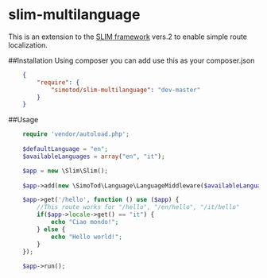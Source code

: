 # slim-multilanguage

This is an extension to the [SLIM framework](https://github.com/codeguy/Slim) vers.2 to enable simple route localization.

##Installation
Using composer you can add use this as your composer.json

```json
    {
        "require": {
            "simotod/slim-multilanguage": "dev-master"
        }
    }

```

##Usage
```php
    require 'vendor/autoload.php';
	
	$defaultLanguage = "en";
	$availableLanguages = array("en", "it");

    $app = new \Slim\Slim();	
	
	$app->add(new \SimoTod\Language\LanguageMiddleware($availableLanguages, $defaultLanguage));

	$app->get('/hello', function () use ($app) {
		//This route works for "/hello", "/en/hello", "/it/hello"
		if($app->locale->get() == "it") {
			echo "Ciao mondo!";
		} else {
			echo "Hello world!";
		}
	});
	
	$app->run();
	
```
